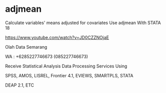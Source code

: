 # adjmean
Calculate variables' means adjusted for covariates Use adjmean With STATA 18

https://www.youtube.com/watch?v=JD0CZZNOjaE

Olah Data Semarang

WA : +6285227746673 (085227746673)

Receive Statistical Analysis Data Processing Services Using

SPSS, AMOS, LISREL, Frontier 4.1, EVIEWS, SMARTPLS, STATA

DEAP 2.1, ETC
